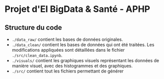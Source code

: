 # Projet d'EI BigData & Santé - APHP

## Structure du code

- `./data_raw/` contient les bases de données originales. 
- `./data_clean/` contient les bases de données qui ont été traitées. Les modifications appliquées sont détaillées dans le fichier `./src/clean_data.ipynb`.
- `./visuals/` contient les graphiques visuels représentant les données de manière visuel, avec des histogrammes et des graphiques.
- `./src/` contient tout les fichiers permettant de générer 